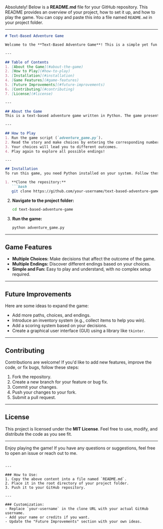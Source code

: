 Absolutely! Below is a **README.md** file for your GitHub repository. This README provides an overview of your project, how to set it up, and how to play the game. You can copy and paste this into a file named `README.md` in your project folder.

---

```markdown
# Text-Based Adventure Game

Welcome to the **Text-Based Adventure Game**! This is a simple yet fun Python game where you make choices to navigate through a story. Your decisions determine the outcome of the game, leading to multiple endings.

---

## Table of Contents
1. [About the Game](#about-the-game)
2. [How to Play](#how-to-play)
3. [Installation](#installation)
4. [Game Features](#game-features)
5. [Future Improvements](#future-improvements)
6. [Contributing](#contributing)
7. [License](#license)

---

## About the Game
This is a text-based adventure game written in Python. The game presents you with a story and choices at each step. Depending on your decisions, you can either win or lose the game. The game is designed to be simple, fun, and easy to expand.

---

## How to Play
1. Run the game script (`adventure_game.py`).
2. Read the story and make choices by entering the corresponding numbers.
3. Your choices will lead you to different outcomes.
4. Play again to explore all possible endings!

---

## Installation
To run this game, you need Python installed on your system. Follow these steps:

1. **Clone the repository:**
   ```bash
   git clone https://github.com/your-username/text-based-adventure-game.git
   ```

2. **Navigate to the project folder:**
   ```bash
   cd text-based-adventure-game
   ```

3. **Run the game:**
   ```bash
   python adventure_game.py
   ```

---

## Game Features
- **Multiple Choices:** Make decisions that affect the outcome of the game.
- **Multiple Endings:** Discover different endings based on your choices.
- **Simple and Fun:** Easy to play and understand, with no complex setup required.

---

## Future Improvements
Here are some ideas to expand the game:
- Add more paths, choices, and endings.
- Introduce an inventory system (e.g., collect items to help you win).
- Add a scoring system based on your decisions.
- Create a graphical user interface (GUI) using a library like `tkinter`.

---

## Contributing
Contributions are welcome! If you'd like to add new features, improve the code, or fix bugs, follow these steps:

1. Fork the repository.
2. Create a new branch for your feature or bug fix.
3. Commit your changes.
4. Push your changes to your fork.
5. Submit a pull request.

---

## License
This project is licensed under the **MIT License**. Feel free to use, modify, and distribute the code as you see fit.

---

Enjoy playing the game! If you have any questions or suggestions, feel free to open an issue or reach out to me.

```

---

### How to Use:
1. Copy the above content into a file named `README.md`.
2. Place it in the root directory of your project folder.
3. Push it to your GitHub repository.

---

### Customization:
- Replace `your-username` in the clone URL with your actual GitHub username.
- Add your name or credits if you want.
- Update the "Future Improvements" section with your own ideas.
